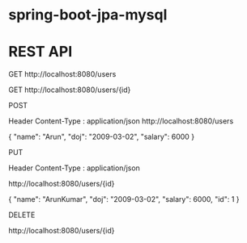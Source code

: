 # spring-boot-jpa-mysql

# REST API

GET
http://localhost:8080/users

GET
http://localhost:8080/users/{id}



POST

Header
Content-Type : application/json
http://localhost:8080/users

{
  "name": "Arun",
  "doj": "2009-03-02",
  "salary": 6000
}

PUT

Header
Content-Type : application/json

http://localhost:8080/users/{id}

{
  "name": "ArunKumar",
  "doj": "2009-03-02",
  "salary": 6000,
  "id": 1 
}


DELETE

http://localhost:8080/users/{id}
